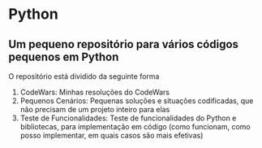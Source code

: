 # Python
Um pequeno repositório para vários códigos pequenos em Python
----------------------------------------------------------------
O repositório está dividido da seguinte forma
  1) CodeWars: Minhas resoluções do CodeWars
  2) Pequenos Cenários: Pequenas soluções e situações codificadas, que não precisam de um projeto inteiro para elas
  3) Teste de Funcionalidades: Teste de funcionalidades do Python e bibliotecas, para implementação em código (como funcionam, como posso implementar, em quais casos são mais efetivas)
